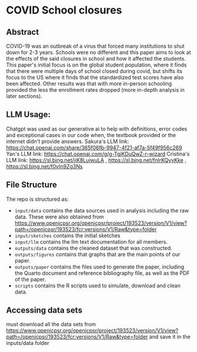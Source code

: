 # COVID School closures

## Abstract

 COVID-19 was an outbreak of a virus that forced many institutions to shut down for 2-3 years. Schools were no different and this paper aims to look at the effects of the said closures in school and how it affected the students. This paper's initial focus is on the global student population, where it finds that there were multiple days of school closed during covid, but shifts its focus to the US where it finds that the standardized test scores have also been affected. Other results was that with more in-person schooling provided the less the enrollment rates dropped (more in-depth analysis in later sections). 


## LLM Usage: 
Chatgpt was used as our generative ai to help with definitions, error codes and exceptional cases in our code when, the textbook provided or the internet didn't provide answers.
Sakura's LLM link: https://chat.openai.com/share/365f06fb-9947-4f21-af7a-5f49f956c269 
Yan's LLM link: https://chat.openai.com/g/g-TgjKDuQwZ-r-wizard
Cristina's LLM link: https://sl.bing.net/jiK8LujwuLA , https://sl.bing.net/fnlrKQyyKke , https://sl.bing.net/f0vIn9Zg3Ns


## File Structure

The repo is structured as:

-   `input/data` contains the data sources used in analysis including the raw data. These were also obtained from https://www.openicpsr.org/openicpsr/project/193523/version/V1/view?path=/openicpsr/193523/fcr:versions/V1/Raw&type=folder
-   `input/sketches` contains the initial sketches
-   `input/llm` contains the llm text documentation for all members.
-   `outputs/data` contains the cleaned dataset that was constructed.
-    `outputs/figures` contains that graphs that are the main points of our paper. 
-   `outputs/paper` contains the files used to generate the paper, including the Quarto document and reference bibliography file, as well as the PDF of the paper. 
-   `scripts` contains the R scripts used to simulate, download and clean data.

## Accessing data sets
 must download all the data sets from https://www.openicpsr.org/openicpsr/project/193523/version/V1/view?path=/openicpsr/193523/fcr:versions/V1/Raw&type=folder and save it in the inputs/data folder
